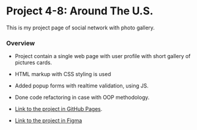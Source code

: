 # Project 4-8: Around The U.S.
This is my project page of social network with photo gallery.

### Overview

* Project contain a single web page with user profile with short gallery of pictures cards. 
* HTML markup with CSS styling is used
* Added popup forms with realtime validation, using JS.
* Done code refactoring in case with OOP methodology.

* [Link to the project in GitHub Pages](https://eskel4ik.github.io/web_project_4/index.html). 

* [Link to the project in Figma](https://www.figma.com/file/SurN1jaeEQIhuZEDMhmWWf/Sprint-4-Around-The-U.S.-desktop-mobile?node-id=0%3A1)
